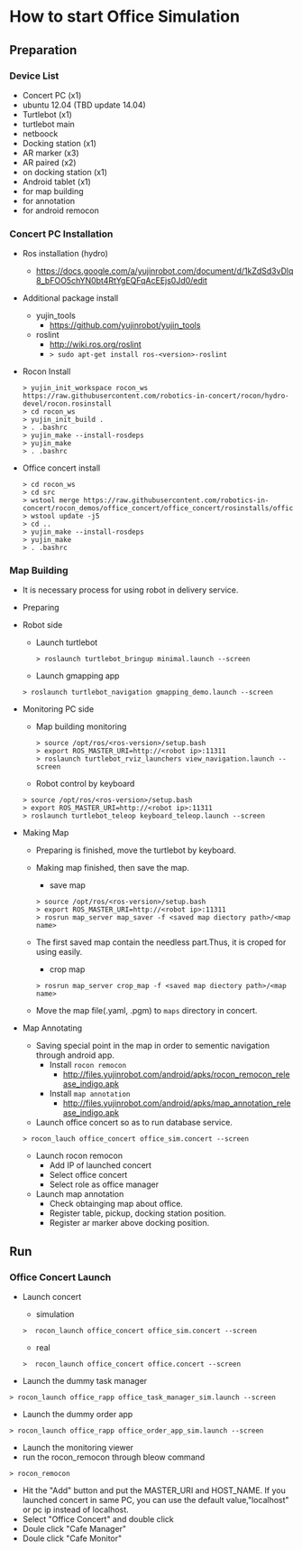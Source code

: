# How to start Office Simulation

## Preparation

### Device List
* Concert PC (x1)
 * ubuntu 12.04 (TBD update 14.04)
* Turtlebot (x1)
 * turtlebot main
 * netboock
* Docking station (x1)
* AR marker (x3)
 * AR paired (x2)
 * on docking station (x1)
* Android tablet (x1)
 * for map building
 * for annotation
 * for android remocon

### Concert PC Installation
* Ros installation (hydro)
  * https://docs.google.com/a/yujinrobot.com/document/d/1kZdSd3vDlq8_bFOO5chYN0bt4RtYgEQFqAcEEjs0Jd0/edit
* Additional package install
  * yujin_tools
    * https://github.com/yujinrobot/yujin_tools
  * roslint
    * http://wiki.ros.org/roslint
    * ```> sudo apt-get install ros-<version>-roslint```
* Rocon Install
  
  ```
  > yujin_init_workspace rocon_ws https://raw.githubusercontent.com/robotics-in-concert/rocon/hydro-devel/rocon.rosinstall
  > cd rocon_ws
  > yujin_init_build .
  > . .bashrc
  > yujin_make --install-rosdeps
  > yujin_make
  > . .bashrc
  ```
  
* Office concert install
  
  ```
  > cd rocon_ws
  > cd src
  > wstool merge https://raw.githubusercontent.com/robotics-in-concert/rocon_demos/office_concert/office_concert/rosinstalls/office_concert.rosinstall
  > wstool update -j5
  > cd ..
  > yujin_make --install-rosdeps
  > yujin_make
  > . .bashrc
  ```
### Map Building
* It is necessary process for using robot in delivery service. 
* Preparing
 * Robot side
   + Launch turtlebot
   
     ```
     > roslaunch turtlebot_bringup minimal.launch --screen
     ```
   
    + Launch gmapping app 
   
     ```
     > roslaunch turtlebot_navigation gmapping_demo.launch --screen
     ```
   
 * Monitoring PC side 
   + Map building monitoring
   
     ```
     > source /opt/ros/<ros-version>/setup.bash
     > export ROS_MASTER_URI=http://<robot ip>:11311
     > roslaunch turtlebot_rviz_launchers view_navigation.launch --screen
     ```
    + Robot control by keyboard
   
     ```
     > source /opt/ros/<ros-version>/setup.bash
     > export ROS_MASTER_URI=http://<robot ip>:11311
     > roslaunch turtlebot_teleop keyboard_teleop.launch --screen
     ```
* Making Map
  * Preparing is finished, move the turtlebot by keyboard.
  * Making map finished, then save the map.
    + save map
  
     ```
     > source /opt/ros/<ros-version>/setup.bash
     > export ROS_MASTER_URI=http://<robot ip>:11311
     > rosrun map_server map_saver -f <saved map diectory path>/<map name>
     ```
  * The first saved map contain the needless part.Thus, it is croped for using easily.
    + crop map
  
     ```
     > rosrun map_server crop_map -f <saved map diectory path>/<map name> 
     ```
  * Move the map file(<name>.yaml, <name>.pgm) to ```maps``` directory in concert.

* Map Annotating
  * Saving special point in the map in order to sementic navigation through android app.
    + Install ```rocon remocon```
      * http://files.yujinrobot.com/android/apks/rocon_remocon_release_indigo.apk
    + Install ```map annotation```
      * http://files.yujinrobot.com/android/apks/map_annotation_release_indigo.apk
  * Launch office concert so as to run database service.
  
   ```
   > rocon_lauch office_concert office_sim.concert --screen
   ```
  
  * Launch rocon remocon
    * Add IP of launched concert
    * Select office concert
    * Select role as office manager
  * Launch map annotation
    * Check obtainging map about office.
    * Register table, pickup, docking station position.
    * Register ar marker above docking position.


## Run

### Office Concert Launch
* Launch concert 
   * simulation

   ```
   >  rocon_launch office_concert office_sim.concert --screen
   ```
   * real 
   
   ```
   >  rocon_launch office_concert office.concert --screen
   ```

* Launch the dummy task manager

```
> rocon_launch office_rapp office_task_manager_sim.launch --screen
```

* Launch the dummy order app

```
> rocon_launch office_rapp office_order_app_sim.launch --screen
```

* Launch the monitoring viewer
 * run the rocon_remocon through bleow command
 
 ```
 > rocon_remocon
 ```
 * Hit the "Add" button and put the MASTER_URI and HOST_NAME. If you launched concert in same PC, you can use the default value,"localhost" or pc ip instead of localhost.
 * Select "Office Concert" and double click
 * Doule click "Cafe Manager"
 * Doule click "Cafe Monitor" 

 


 

